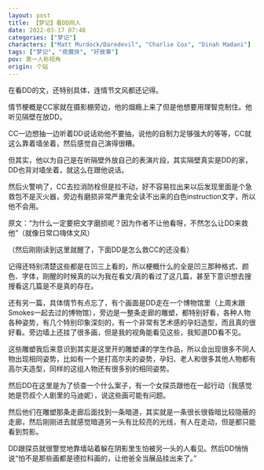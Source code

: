 ```yaml
---
layout: post
title: 【梦记】看DD同人
date: 2022-03-17 07:48
categories: ["梦记"]
characters: ["Matt Murdock/Daredevil", "Charlie Cox", "Dinah Madani"]
tags: ["梦记", "夜魔侠", "好故事"]
pov: 第一人称视角
origin: 个站
---
```


在看DD的文，还特别具体，连情节文风都还记得。

情节梗概是CC家就在摄影棚旁边，他的烟瘾上来了但是他想要用理智克制住。他听见隔壁在放DD。

CC一边想抽一边听着DD说话劝他不要抽，说他的自制力足够强大的等等，CC就这么靠着墙坐着，然后感觉自己演得很糟。

但其实，他以为自己是在听隔壁外放自己的表演片段，其实隔壁真实是DD的家，DD也背对墙坐着，就这么在跟他说话。

然后火警响了，CC去拉消防栓但是拉不动，好不容易拉出来以后发现里面是个急救包不是灭火器，旁边有磨损非常严重完全读不出来的白色instruction文字，所以他不会用。

原文：“为什么一定要把文字磨损呢？因为作者不让他看呀，不然怎么让DD来救他”（就像日常口嗨体文风）

（然后刚刚读到这里就醒了，下面DD是怎么救CC的还没看）

记得还特别清楚这些都是在凹三上看的，所以梗概什么的全是凹三那种格式、颜色、字体，刚醒的时候真的以为我在看文/真的看过了这几篇，甚至下意识想去搜搜看这几篇是不是真的存在。

还有另一篇，具体情节有点忘了，有个画面是DD走在一个博物馆里（上周末跟Smokes一起去过的博物馆），旁边是一整条走廊的雕塑，都特别好看，各种人物各种姿势，有几个特别印象深刻的，有一个非常有艺术感的孕妇造型，而且真的很好看。旁边墙上还挂了很多画，但是我的视角能看见这些，我知道DD看不见。

这些雕塑我后来意识到其实是这里开的雕塑课的学生作品，所以会出现很多不同人物出现相同姿势，比如有一个是打高尔夫的姿势，孕妇、老人和很多其他人物都有高尔夫造型，同样的这组人物还有很多别的相同姿势。

然后DD在这里是为了侦查一个什么案子，有一个女探员跟他在一起行动（我感觉她是罚叔个人剧里的马迪妮），说这些画可能有问题。

然后他们在雕塑那条走廊后面找到一条暗道，其实就是一条很长很昏暗比较隐蔽的走廊，然后刚刚进去就感觉暗道另一头有比较亮的光线，有人在走动，但是都只能看到剪影。

DD跟探员就很警觉地靠墙站着躲在阴影里生怕被另一头的人看见。然后DD悄悄说“怕不是那些画都是德拉科画的，让他爸全当展品挂出来了。”
